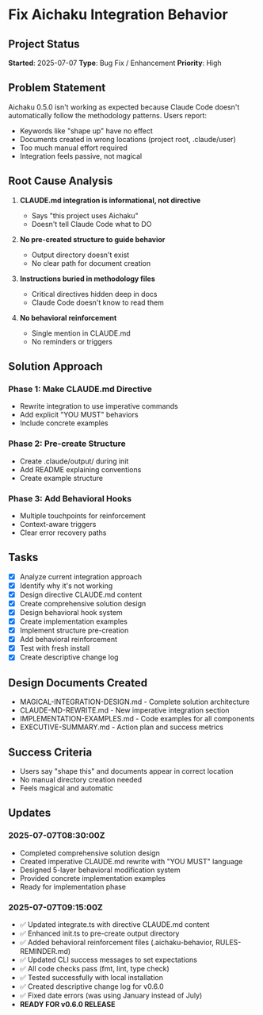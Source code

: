 # Fix Aichaku Integration Behavior

## Project Status

**Started**: 2025-07-07
**Type**: Bug Fix / Enhancement
**Priority**: High

## Problem Statement

Aichaku 0.5.0 isn't working as expected because Claude Code doesn't automatically follow the methodology patterns. Users report:
- Keywords like "shape up" have no effect
- Documents created in wrong locations (project root, .claude/user)
- Too much manual effort required
- Integration feels passive, not magical

## Root Cause Analysis

1. **CLAUDE.md integration is informational, not directive**
   - Says "this project uses Aichaku" 
   - Doesn't tell Claude Code what to DO

2. **No pre-created structure to guide behavior**
   - Output directory doesn't exist
   - No clear path for document creation

3. **Instructions buried in methodology files**
   - Critical directives hidden deep in docs
   - Claude Code doesn't know to read them

4. **No behavioral reinforcement**
   - Single mention in CLAUDE.md
   - No reminders or triggers

## Solution Approach

### Phase 1: Make CLAUDE.md Directive
- Rewrite integration to use imperative commands
- Add explicit "YOU MUST" behaviors
- Include concrete examples

### Phase 2: Pre-create Structure
- Create .claude/output/ during init
- Add README explaining conventions
- Create example structure

### Phase 3: Add Behavioral Hooks
- Multiple touchpoints for reinforcement
- Context-aware triggers
- Clear error recovery paths

## Tasks

- [x] Analyze current integration approach
- [x] Identify why it's not working
- [x] Design directive CLAUDE.md content
- [x] Create comprehensive solution design
- [x] Design behavioral hook system
- [x] Create implementation examples
- [x] Implement structure pre-creation
- [x] Add behavioral reinforcement
- [x] Test with fresh install
- [x] Create descriptive change log

## Design Documents Created

- MAGICAL-INTEGRATION-DESIGN.md - Complete solution architecture
- CLAUDE-MD-REWRITE.md - New imperative integration section
- IMPLEMENTATION-EXAMPLES.md - Code examples for all components
- EXECUTIVE-SUMMARY.md - Action plan and success metrics

## Success Criteria

- Users say "shape this" and documents appear in correct location
- No manual directory creation needed
- Feels magical and automatic

## Updates

### 2025-07-07T08:30:00Z
- Completed comprehensive solution design
- Created imperative CLAUDE.md rewrite with "YOU MUST" language
- Designed 5-layer behavioral modification system
- Provided concrete implementation examples
- Ready for implementation phase

### 2025-07-07T09:15:00Z
- ✅ Updated integrate.ts with directive CLAUDE.md content
- ✅ Enhanced init.ts to pre-create output directory
- ✅ Added behavioral reinforcement files (.aichaku-behavior, RULES-REMINDER.md)
- ✅ Updated CLI success messages to set expectations
- ✅ All code checks pass (fmt, lint, type check)
- ✅ Tested successfully with local installation
- ✅ Created descriptive change log for v0.6.0
- ✅ Fixed date errors (was using January instead of July)
- **READY FOR v0.6.0 RELEASE**